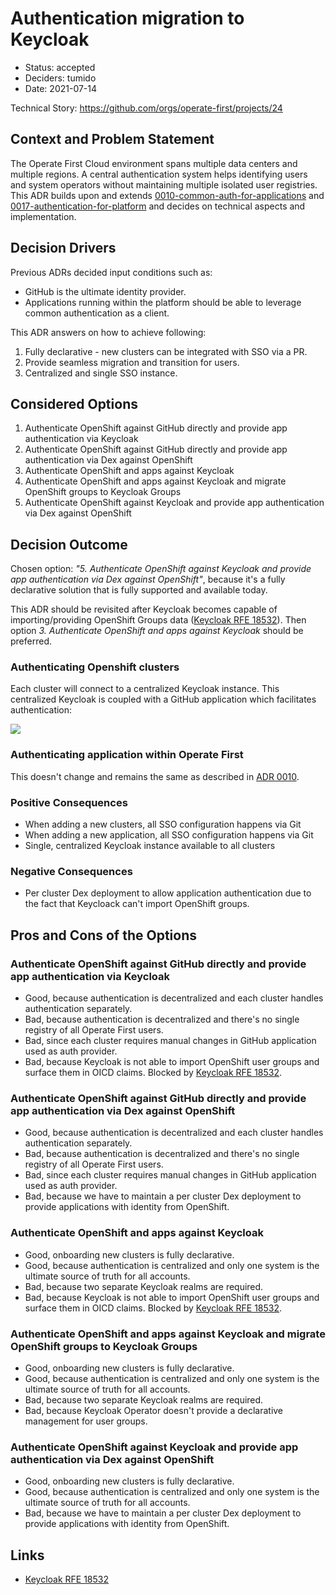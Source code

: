 # Authentication migration to Keycloak

* Status: accepted
* Deciders: tumido
* Date: 2021-07-14

Technical Story: https://github.com/orgs/operate-first/projects/24

## Context and Problem Statement

The Operate First Cloud environment spans multiple data centers and multiple regions.
A central authentication system helps identifying users and system operators without maintaining multiple isolated user registries.
This ADR builds upon and extends [0010-common-auth-for-applications](0010-common-auth-for-applications.md) and [0017-authentication-for-platform](0017-authentication-for-platform.md)
and decides on technical aspects and implementation.

## Decision Drivers

Previous ADRs decided input conditions such as:

* GitHub is the ultimate identity provider.
* Applications running within the platform should be able to leverage common authentication as a client.

This ADR answers on how to achieve following:

1. Fully declarative - new clusters can be integrated with SSO via a PR.
2. Provide seamless migration and transition for users.
3. Centralized and single SSO instance.

## Considered Options

1. Authenticate OpenShift against GitHub directly and provide app authentication via Keycloak
2. Authenticate OpenShift against GitHub directly and provide app authentication via Dex against OpenShift
3. Authenticate OpenShift and apps against Keycloak
4. Authenticate OpenShift and apps against Keycloak and migrate OpenShift groups to Keycloak Groups
5. Authenticate OpenShift against Keycloak and provide app authentication via Dex against OpenShift

## Decision Outcome

Chosen option: _"5. Authenticate OpenShift against Keycloak and provide app authentication via Dex against OpenShift"_, because it's a fully declarative solution that is fully supported and available today.

This ADR should be revisited after Keycloak becomes capable of importing/providing OpenShift Groups data ([Keycloak RFE 18532][1]). Then option _3. Authenticate OpenShift and apps against Keycloak_ should be preferred.

### Authenticating Openshift clusters

Each cluster will connect to a centralized Keycloak instance. This centralized Keycloak is coupled with a GitHub application which facilitates authentication:

![](https://chart.googleapis.com/chart?cht=gv&chl=digraph{"Openshift+cluster+0"->Keycloak[type=s];"Openshift+cluster+1"->Keycloak[type=s];"Openshift+cluster+N"->Keycloak[type=s];Keycloak->Github[type=s]})

### Authenticating application within Operate First

This doesn't change and remains the same as described in [ADR 0010](0010-common-auth-for-applications.md).

### Positive Consequences

* When adding a new clusters, all SSO configuration happens via Git
* When adding a new application, all SSO configuration happens via Git
* Single, centralized Keycloak instance available to all clusters

### Negative Consequences

* Per cluster Dex deployment to allow application authentication due to the fact that Keycloack can't import OpenShift groups.

## Pros and Cons of the Options

### Authenticate OpenShift against GitHub directly and provide app authentication via Keycloak

* Good, because authentication is decentralized and each cluster handles authentication separately.
* Bad, because authentication is decentralized and there's no single registry of all Operate First users.
* Bad, since each cluster requires manual changes in GitHub application used as auth provider.
* Bad, because Keycloak is not able to import OpenShift user groups and surface them in OICD claims. Blocked by [Keycloak RFE 18532][1].

### Authenticate OpenShift against GitHub directly and provide app authentication via Dex against OpenShift

* Good, because authentication is decentralized and each cluster handles authentication separately.
* Bad, because authentication is decentralized and there's no single registry of all Operate First users.
* Bad, since each cluster requires manual changes in GitHub application used as auth provider.
* Bad, because we have to maintain a per cluster Dex deployment to provide applications with identity from OpenShift.

### Authenticate OpenShift and apps against Keycloak

* Good, onboarding new clusters is fully declarative.
* Good, because authentication is centralized and only one system is the ultimate source of truth for all accounts.
* Bad, because two separate Keycloak realms are required.
* Bad, because Keycloak is not able to import OpenShift user groups and surface them in OICD claims. Blocked by [Keycloak RFE 18532][1].

### Authenticate OpenShift and apps against Keycloak and migrate OpenShift groups to Keycloak Groups

* Good, onboarding new clusters is fully declarative.
* Good, because authentication is centralized and only one system is the ultimate source of truth for all accounts.
* Bad, because two separate Keycloak realms are required.
* Bad, because Keycloak Operator doesn't provide a declarative management for user groups.

### Authenticate OpenShift against Keycloak and provide app authentication via Dex against OpenShift

* Good, onboarding new clusters is fully declarative.
* Good, because authentication is centralized and only one system is the ultimate source of truth for all accounts.
* Bad, because we have to maintain a per cluster Dex deployment to provide applications with identity from OpenShift.

## Links

* [Keycloak RFE 18532][1]


[1]: https://issues.redhat.com/browse/KEYCLOAK-18532
